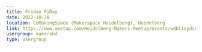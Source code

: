 ```yaml
---
title: Friday PiDay
date: 2022-10-28
location: CoMakingSpace (Makerspace Heidelberg), Heidelberg
link: https://www.meetup.com/Heidelberg-Makers-Meetup/events/wdbltsydcnblc/
usergroup: makershd
type: usergroup
---
```

